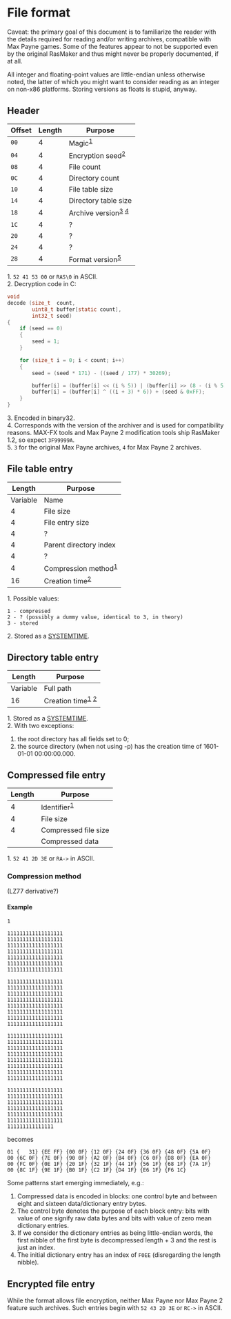 # File format

Caveat:
the primary goal of this document is to familiarize the reader with the details required for reading and/or writing archives, compatible with Max Payne games.
Some of the features appear to not be supported even by the original RasMaker and thus might never be properly documented, if at all.

All integer and floating-point values are little-endian unless otherwise noted, the latter of which you might want to consider reading as an integer on non-x86 platforms.
<opinion>Storing versions as floats is stupid, anyway.</opinion>

## Header

| Offset | Length | Purpose                                                                            |
| ------ | ------ | ---------------------------------------------------------------------------------- |
| `00`   | 4      | Magic<sup>[1](#header_footnote1)</sup>                                             |
| `04`   | 4      | Encryption seed<sup>[2](#header_footnote2)</sup>                                   |
| `08`   | 4      | File count                                                                         |
| `0C`   | 4      | Directory count                                                                    |
| `10`   | 4      | File table size                                                                    |
| `14`   | 4      | Directory table size                                                               |
| `18`   | 4      | Archive version<sup>[3](#header_footnote3)</sup> <sup>[4](#header_footnote4)</sup> |
| `1C`   | 4      | ?                                                                                  |
| `20`   | 4      | ?                                                                                  |
| `24`   | 4      | ?                                                                                  |
| `28`   | 4      | Format version<sup>[5](#header_footnote5)</sup>                                    |

<a name="header_footnote1">1</a>.
`52 41 53 00` or `RAS\0` in ASCII.  
<a name="header_footnote2">2</a>.
Decryption code in C:

```c
void
decode (size_t  count,
        uint8_t buffer[static count],
        int32_t seed)
{
    if (seed == 0)
    {
        seed = 1;
    }

    for (size_t i = 0; i < count; i++)
    {
        seed = (seed * 171) - ((seed / 177) * 30269);

        buffer[i] = (buffer[i] << (i % 5)) | (buffer[i] >> (8 - (i % 5)));
        buffer[i] = (buffer[i] ^ ((i + 3) * 6)) + (seed & 0xFF);
    }
}
```

<a name="header_footnote3">3</a>.
Encoded in binary32.  
<a name="header_footnote4">4</a>.
Corresponds with the version of the archiver and is used for compatibility reasons.
MAX-FX tools and Max Payne 2 modification tools ship RasMaker 1.2, so expect `3F99999A`.  
<a name="header_footnote5">5</a>.
`3` for the original Max Payne archives, `4` for Max Payne 2 archives.

## File table entry

| Length   | Purpose                                           |
| -------- | ------------------------------------------------- |
| Variable | Name                                              |
| 4        | File size                                         |
| 4        | File entry size                                   |
| 4        | ?                                                 |
| 4        | Parent directory index                            |
| 4        | ?                                                 |
| 4        | Compression method<sup>[1](#file_footnote1)</sup> |
| 16       | Creation time<sup>[2](#file_footnote2)</sup>      |

<a name="file_footnote1">1</a>. Possible values:
```
1 - compressed
2 - ? (possibly a dummy value, identical to 3, in theory)
3 - stored
```
<a name="file_footnote2">2</a>.
Stored as a [SYSTEMTIME](https://msdn.microsoft.com/en-us/library/windows/desktop/ms724950.aspx).

## Directory table entry

| Length   | Purpose                                                                    |
| -------- | -------------------------------------------------------------------------- |
| Variable | Full path                                                                  |
| 16       | Creation time<sup>[1](#dir_footnote1)</sup> <sup>[2](#dir_footnote2)</sup> |

<a name="dir_footnote1">1</a>.
Stored as a [SYSTEMTIME](https://msdn.microsoft.com/en-us/library/windows/desktop/ms724950.aspx).  
<a name="dir_footnote2">2</a>. With two exceptions:  
1. the root directory has all fields set to 0;  
2. the source directory (when not using -p) has the creation time of 1601-01-01 00:00:00.000.

## Compressed file entry

| Length | Purpose                                  |
| ------ | ---------------------------------------- |
| 4      | Identifier<sup>[1](#cmp_footnote1)</sup> |
| 4      | File size                                |
| 4      | Compressed file size                     |
|        | Compressed data                          |

<a name="cmp_footnote1">1</a>.
`52 41 2D 3E` or `RA->` in ASCII.  

### Compression method
(LZ77 derivative?)

#### Example
```
1

111111111111111111
111111111111111111
111111111111111111
111111111111111111
111111111111111111
111111111111111111
111111111111111111

111111111111111111
111111111111111111
111111111111111111
111111111111111111
111111111111111111
111111111111111111
111111111111111111
111111111111111111

111111111111111111
111111111111111111
111111111111111111
111111111111111111
111111111111111111
111111111111111111
111111111111111111
111111111111111111

111111111111111111
111111111111111111
111111111111111111
111111111111111111
111111111111111111
111111111111111111
111111111111111
```

becomes

```
01 {   31} {EE FF} {00 0F} {12 0F} {24 0F} {36 0F} {48 0F} {5A 0F}
00 {6C 0F} {7E 0F} {90 0F} {A2 0F} {B4 0F} {C6 0F} {D8 0F} {EA 0F}
00 {FC 0F} {0E 1F} {20 1F} {32 1F} {44 1F} {56 1F} {68 1F} {7A 1F}
00 {8C 1F} {9E 1F} {B0 1F} {C2 1F} {D4 1F} {E6 1F} {F6 1C}
```

Some patterns start emerging immediately, e.g.:

1. Compressed data is encoded in blocks: one control byte and between eight and sixteen data/dictionary entry bytes.
2. The control byte denotes the purpose of each block entry: bits with value of one signify raw data bytes and bits with value of zero mean dictionary entries.
3. If we consider the dictionary entries as being little-endian words, the first nibble of the first byte is decompressed length + 3 and the rest is just an index.
4. The initial dictionary entry has an index of `F0EE` (disregarding the length nibble).

## Encrypted file entry

While the format allows file encryption, neither Max Payne nor Max Payne 2 feature such archives.
Such entries begin with `52 43 2D 3E` or `RC->` in ASCII.

